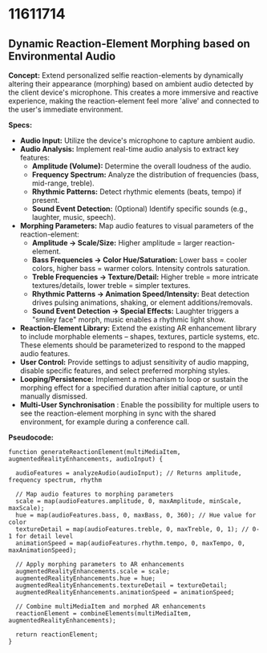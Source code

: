 # 11611714

## Dynamic Reaction-Element Morphing based on Environmental Audio

**Concept:** Extend personalized selfie reaction-elements by dynamically altering their appearance (morphing) based on ambient audio detected by the client device's microphone. This creates a more immersive and reactive experience, making the reaction-element feel more 'alive' and connected to the user's immediate environment.

**Specs:**

*   **Audio Input:** Utilize the device's microphone to capture ambient audio.
*   **Audio Analysis:** Implement real-time audio analysis to extract key features:
    *   **Amplitude (Volume):**  Determine the overall loudness of the audio.
    *   **Frequency Spectrum:** Analyze the distribution of frequencies (bass, mid-range, treble).
    *   **Rhythmic Patterns:** Detect rhythmic elements (beats, tempo) if present.
    *   **Sound Event Detection:** (Optional) Identify specific sounds (e.g., laughter, music, speech).
*   **Morphing Parameters:** Map audio features to visual parameters of the reaction-element:
    *   **Amplitude -> Scale/Size:** Higher amplitude = larger reaction-element.
    *   **Bass Frequencies -> Color Hue/Saturation:** Lower bass = cooler colors, higher bass = warmer colors. Intensity controls saturation.
    *   **Treble Frequencies ->  Texture/Detail:** Higher treble = more intricate textures/details, lower treble = simpler textures.
    *   **Rhythmic Patterns -> Animation Speed/Intensity:**  Beat detection drives pulsing animations, shaking, or element additions/removals.
    *   **Sound Event Detection -> Special Effects:** Laughter triggers a "smiley face" morph, music enables a rhythmic light show.
*   **Reaction-Element Library:** Extend the existing AR enhancement library to include morphable elements – shapes, textures, particle systems, etc.  These elements should be parameterized to respond to the mapped audio features.
*   **User Control:** Provide settings to adjust sensitivity of audio mapping, disable specific features, and select preferred morphing styles.
*   **Looping/Persistence:** Implement a mechanism to loop or sustain the morphing effect for a specified duration after initial capture, or until manually dismissed.
*    **Multi-User Synchronisation** : Enable the possibility for multiple users to see the reaction-element morphing in sync with the shared environment, for example during a conference call.

**Pseudocode:**

```
function generateReactionElement(multiMediaItem, augmentedRealityEnhancements, audioInput) {

  audioFeatures = analyzeAudio(audioInput); // Returns amplitude, frequency spectrum, rhythm

  // Map audio features to morphing parameters
  scale = map(audioFeatures.amplitude, 0, maxAmplitude, minScale, maxScale);
  hue = map(audioFeatures.bass, 0, maxBass, 0, 360); // Hue value for color
  textureDetail = map(audioFeatures.treble, 0, maxTreble, 0, 1); // 0-1 for detail level
  animationSpeed = map(audioFeatures.rhythm.tempo, 0, maxTempo, 0, maxAnimationSpeed);

  // Apply morphing parameters to AR enhancements
  augmentedRealityEnhancements.scale = scale;
  augmentedRealityEnhancements.hue = hue;
  augmentedRealityEnhancements.textureDetail = textureDetail;
  augmentedRealityEnhancements.animationSpeed = animationSpeed;

  // Combine multiMediaItem and morphed AR enhancements
  reactionElement = combineElements(multiMediaItem, augmentedRealityEnhancements);

  return reactionElement;
}
```